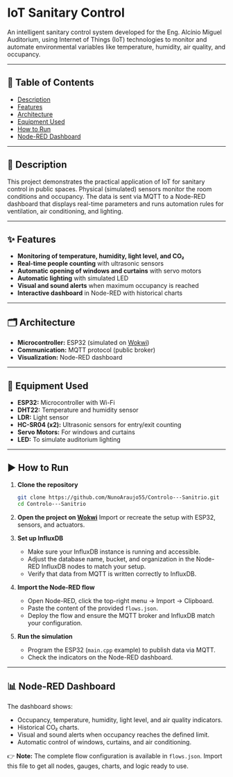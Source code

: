 # IoT Sanitary Control

An intelligent sanitary control system developed for the Eng. Alcínio Miguel Auditorium, using Internet of Things (IoT) technologies to monitor and automate environmental variables like temperature, humidity, air quality, and occupancy.

---

## 📌 Table of Contents

* [Description](#description)
* [Features](#features)
* [Architecture](#architecture)
* [Equipment Used](#equipment-used)
* [How to Run](#how-to-run)
* [Node-RED Dashboard](#node-red-dashboard)




---

## 📖 Description

This project demonstrates the practical application of IoT for sanitary control in public spaces. Physical (simulated) sensors monitor the room conditions and occupancy. The data is sent via MQTT to a Node-RED dashboard that displays real-time parameters and runs automation rules for ventilation, air conditioning, and lighting.

---

## ✨ Features

* **Monitoring of temperature, humidity, light level, and CO₂**
* **Real-time people counting** with ultrasonic sensors
* **Automatic opening of windows and curtains** with servo motors
* **Automatic lighting** with simulated LED
* **Visual and sound alerts** when maximum occupancy is reached
* **Interactive dashboard** in Node-RED with historical charts

---

## 🗂️ Architecture

* **Microcontroller:** ESP32 (simulated on [Wokwi](https://wokwi.com/))
* **Communication:** MQTT protocol (public broker)
* **Visualization:** Node-RED dashboard

---

## 🔧 Equipment Used

* **ESP32:** Microcontroller with Wi-Fi
* **DHT22:** Temperature and humidity sensor
* **LDR:** Light sensor
* **HC-SR04 (x2):** Ultrasonic sensors for entry/exit counting
* **Servo Motors:** For windows and curtains
* **LED:** To simulate auditorium lighting

---

## ▶️ How to Run

1. **Clone the repository**

   ```bash
   git clone https://github.com/NunoAraujo55/Controlo---Sanitrio.git
   cd Controlo---Sanitrio
   ```

2. **Open the project on [Wokwi](https://wokwi.com/)**
   Import or recreate the setup with ESP32, sensors, and actuators.


3. **Set up InfluxDB**
  
    * Make sure your InfluxDB instance is running and accessible.
    * Adjust the database name, bucket, and organization in the Node-RED InfluxDB nodes to match your setup.  
    * Verify that data from MQTT is written correctly to InfluxDB.

4. **Import the Node-RED flow**

   * Open Node-RED, click the top-right menu → Import → Clipboard.
   * Paste the content of the provided `flows.json`.
   * Deploy the flow and ensure the MQTT broker and InfluxDB match your configuration.

5. **Run the simulation**

   * Program the ESP32 (`main.cpp` example) to publish data via MQTT.
   * Check the indicators on the Node-RED dashboard.

---

## 📊 Node-RED Dashboard

The dashboard shows:

* Occupancy, temperature, humidity, light level, and air quality indicators.
* Historical CO₂ charts.
* Visual and sound alerts when occupancy reaches the defined limit.
* Automatic control of windows, curtains, and air conditioning.

👉 **Note:** The complete flow configuration is available in `flows.json`. Import this file to get all nodes, gauges, charts, and logic ready to use.

